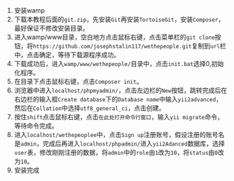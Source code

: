 ﻿1. 安装wamp
2. 下载本教程后面的`git.zip`，先安装`Git`再安装`TortoiseGit`，安装`Composer`，最好保证不修改安装目录。
3. 进入wamp/www目录，空白地方点击鼠标右键，点击菜单栏的`git clone`按钮，将`https://github.com/josephstalin117/wethepeople.git`复制到`url`栏中，点击确定，等待下载源程序成功。
4. 下载成功后，进入`wamp/www/wethepeople/`目录中，点击`init.bat`选择0,初始化程序。
5. 在目录下点击鼠标右键，点击`Composer init`。
6. 浏览器中进入`localhost/phpmyadmin/`，点击左边栏的`New`按钮，跳转完成后在右边栏的输入框`Create database`下的`Database name`中输入`yii2advanced`，然后在`Collation`中选择`utf8_general_ci`，点击创建。
7. 按住`shift`点击鼠标右键，点击`在此处打开命令行窗口`，输入`yii migrate`命令，等待命令完成。
8. 进入`localhost/wethepeoplee`中，点击`Sign up`注册账号，假设注册的账号名是`admin`，完成后再进入`localhost/phpadmin/`进入`yii2Adanced`数据库，选择`user`表，修改刚刚注册的数据，将`admin`中的`role`由`1`改为`10`，将`status`由`0`改为`10`。
9. 安装完成

